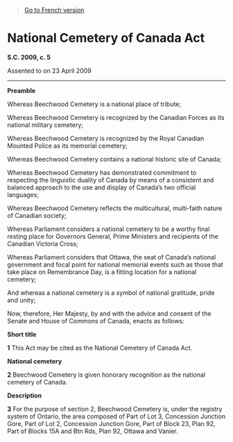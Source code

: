 > [Go to French version](/fr/Lois/Lois%20du%20Canada/2009/ch.%205.md)

# National Cemetery of Canada Act

**S.C. 2009, c. 5**


Assented to on 23 April 2009

----------




**Preamble**

Whereas Beechwood Cemetery is a national place of tribute;

Whereas Beechwood Cemetery is recognized by the Canadian Forces as its national military cemetery;

Whereas Beechwood Cemetery is recognized by the Royal Canadian Mounted Police as its memorial cemetery;

Whereas Beechwood Cemetery contains a national historic site of Canada;

Whereas Beechwood Cemetery has demonstrated commitment to respecting the linguistic duality of Canada by means of a consistent and balanced approach to the use and display of Canada’s two official languages;

Whereas Beechwood Cemetery reflects the multicultural, multi-faith nature of Canadian society;

Whereas Parliament considers a national cemetery to be a worthy final resting place for Governors General, Prime Ministers and recipients of the Canadian Victoria Cross;

Whereas Parliament considers that Ottawa, the seat of Canada’s national government and focal point for national memorial events such as those that take place on Remembrance Day, is a fitting location for a national cemetery;

And whereas a national cemetery is a symbol of national gratitude, pride and unity;



Now, therefore, Her Majesty, by and with the advice and consent of the Senate and House of Commons of Canada, enacts as follows:






**Short title**

**1** This Act may be cited as the National Cemetery of Canada Act.




**National cemetery**

**2** Beechwood Cemetery is given honorary recognition as the national cemetery of Canada.




**Description**

**3** For the purpose of section 2, Beechwood Cemetery is, under the registry system of Ontario, the area composed of Part of Lot 3, Concession Junction Gore, Part of Lot 2, Concession Junction Gore, Part of Block 23, Plan 92, Part of Blocks 15A and Btn Rds, Plan 92, Ottawa and Vanier.


